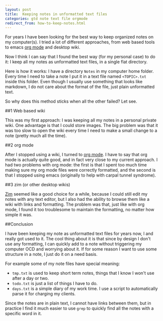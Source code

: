 ```yaml
---
layout: post
title:  Keeping notes in unformatted text files
categories: gtd note text file orgmode
redirect_from: how-to-keep-notes.html
---
```


For years I have been looking for the best way to keep organized notes on my
computer(s).  I tried a lot of different approaches, from web based tools to
emacs [org mode](http://orgmode.org) and desktop wiki.

Now I think I can say that I found the best way (for my personal case) to do
it: I keep all my notes as unformatted text files, in a single flat directory.

Here is how it works: I have a directory `Notes` in my computer home folder.
Every time I need to take a note I put it in a text file named `<TOPIC>.txt`
inside this folder.  Even though I usually use something that looks like
markdown, I do not care about the format of the file, just plain unformatted
text.

So why does this method sticks when all the other failed?  Let see.

##1 Web based wiki

This was my first approach: I was keeping all my notes in a personal private
wiki.  One advantage is that I could store images.  The big problem was that
it was too slow to open the wiki every time I need to make a small change to
a note (pretty much all the time).

##2 org mode

After I stopped using a wiki, I turned to [org mode](http://orgmode.org).  I
have to say that org mode is actually quite good, and in fact very close to my
current approach.  I had two problems with org mode: the first is that I spent
too much time making sure my org mode files were correctly formatted, and the
second is that I stopped using emacs (originally to help with carpal tunnel
syndrome).

##3 zim (or other desktop wikis)

[Zim](http://zim-wiki.org/) seemed like a good choice for a while, because I
could still edit my notes with any text editor, but I also had the ability to
browse them like a wiki with links and formatting.  The problem was that, just
like with org mode, I found it too troublesome to maintain the formatting,
no matter how simple it was.

##Conclusion

I have been keeping my note as unformatted text files for years now, I and
really got used to it.  The cool thing about it is that since by design I don't
use any formatting, I can quickly add to a note without triggering my computer
OCD and worrying about it.  If for some reason I want to use some structure in
a note, I just do it on a need basis.

For example some of my note files have special meaning:

- `tmp.txt` is used to keep short term notes, things that I know I
   won't use after a day or two.
- `todo.txt` is just a list of things I have to do.
- `days.txt` is a simple diary of my work time.  I use a script to
   automatically parse it for charging my clients.

Since the notes are in plain text, I cannot have links between them, but in
practice I find it much easier to use `grep` to quickly find all the notes with
a specific word in it.
